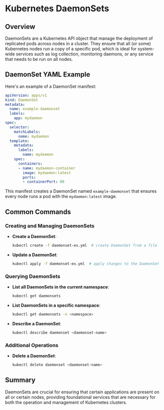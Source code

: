 
# Kubernetes DaemonSets

## Overview
DaemonSets are a Kubernetes API object that manage the deployment of replicated pods across nodes in a cluster. They ensure that all (or some) Kubernetes nodes run a copy of a specific pod, which is ideal for system-wide services such as log collection, monitoring daemons, or any service that needs to be run on all nodes.

## DaemonSet YAML Example
Here's an example of a DaemonSet manifest:
```yaml
apiVersion: apps/v1
kind: DaemonSet
metadata:
  name: example-daemonset
  labels:
    app: mydaemon
spec:
  selector:
    matchLabels:
      name: mydaemon
  template:
    metadata:
      labels:
        name: mydaemon
    spec:
      containers:
      - name: mydaemon-container
        image: mydaemon:latest
        ports:
        - containerPort: 80
```
This manifest creates a DaemonSet named `example-daemonset` that ensures every node runs a pod with the `mydaemon:latest` image.

## Common Commands

### Creating and Managing DaemonSets
- **Create a DaemonSet**:
  ```bash
  kubectl create -f daemonset-ex.yml  # create DaemonSet from a file
  ```

- **Update a DaemonSet**:
  ```bash
  kubectl apply -f daemonset-ex.yml  # apply changes to the DaemonSet
  ```

### Querying DaemonSets
- **List all DaemonSets in the current namespace**:
  ```bash
  kubectl get daemonsets
  ```

- **List DaemonSets in a specific namespace**:
  ```bash
  kubectl get daemonsets -n <namespace>
  ```

- **Describe a DaemonSet**:
  ```bash
  kubectl describe daemonset <daemonset-name>
  ```

### Additional Operations
- **Delete a DaemonSet**:
  ```bash
  kubectl delete daemonset <daemonset-name>
  ```

## Summary
DaemonSets are crucial for ensuring that certain applications are present on all or certain nodes, providing foundational services that are necessary for both the operation and management of Kubernetes clusters.
